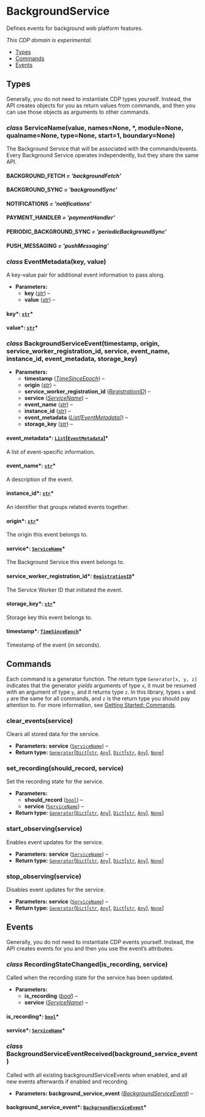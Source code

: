 # BackgroundService

Defines events for background web platform features.

*This CDP domain is experimental.*

<a id="module-nodriver.cdp.background_service"></a>
* [Types]()
* [Commands]()
* [Events]()

## Types

Generally, you do not need to instantiate CDP types
yourself. Instead, the API creates objects for you as return
values from commands, and then you can use those objects as
arguments to other commands.

### *class* ServiceName(value, names=None, \*, module=None, qualname=None, type=None, start=1, boundary=None)

The Background Service that will be associated with the commands/events.
Every Background Service operates independently, but they share the same
API.

#### BACKGROUND_FETCH *= 'backgroundFetch'*

#### BACKGROUND_SYNC *= 'backgroundSync'*

#### NOTIFICATIONS *= 'notifications'*

#### PAYMENT_HANDLER *= 'paymentHandler'*

#### PERIODIC_BACKGROUND_SYNC *= 'periodicBackgroundSync'*

#### PUSH_MESSAGING *= 'pushMessaging'*

### *class* EventMetadata(key, value)

A key-value pair for additional event information to pass along.

* **Parameters:**
  * **key** ([*str*](https://docs.python.org/3/library/stdtypes.html#str)) – 
  * **value** ([*str*](https://docs.python.org/3/library/stdtypes.html#str)) – 

#### key*: [`str`](https://docs.python.org/3/library/stdtypes.html#str)*

#### value*: [`str`](https://docs.python.org/3/library/stdtypes.html#str)*

### *class* BackgroundServiceEvent(timestamp, origin, service_worker_registration_id, service, event_name, instance_id, event_metadata, storage_key)

* **Parameters:**
  * **timestamp** ([*TimeSinceEpoch*](network.md#nodriver.cdp.network.TimeSinceEpoch)) – 
  * **origin** ([*str*](https://docs.python.org/3/library/stdtypes.html#str)) – 
  * **service_worker_registration_id** ([*RegistrationID*](service_worker.md#nodriver.cdp.service_worker.RegistrationID)) – 
  * **service** ([*ServiceName*](#nodriver.cdp.background_service.ServiceName)) – 
  * **event_name** ([*str*](https://docs.python.org/3/library/stdtypes.html#str)) – 
  * **instance_id** ([*str*](https://docs.python.org/3/library/stdtypes.html#str)) – 
  * **event_metadata** ([*List*](https://docs.python.org/3/library/typing.html#typing.List)*[*[*EventMetadata*](#nodriver.cdp.background_service.EventMetadata)*]*) – 
  * **storage_key** ([*str*](https://docs.python.org/3/library/stdtypes.html#str)) – 

#### event_metadata*: [`List`](https://docs.python.org/3/library/typing.html#typing.List)[[`EventMetadata`](#nodriver.cdp.background_service.EventMetadata)]*

A list of event-specific information.

#### event_name*: [`str`](https://docs.python.org/3/library/stdtypes.html#str)*

A description of the event.

#### instance_id*: [`str`](https://docs.python.org/3/library/stdtypes.html#str)*

An identifier that groups related events together.

#### origin*: [`str`](https://docs.python.org/3/library/stdtypes.html#str)*

The origin this event belongs to.

#### service*: [`ServiceName`](#nodriver.cdp.background_service.ServiceName)*

The Background Service this event belongs to.

#### service_worker_registration_id*: [`RegistrationID`](service_worker.md#nodriver.cdp.service_worker.RegistrationID)*

The Service Worker ID that initiated the event.

#### storage_key*: [`str`](https://docs.python.org/3/library/stdtypes.html#str)*

Storage key this event belongs to.

#### timestamp*: [`TimeSinceEpoch`](network.md#nodriver.cdp.network.TimeSinceEpoch)*

Timestamp of the event (in seconds).

## Commands

Each command is a generator function. The return
type `Generator[x, y, z]` indicates that the generator
*yields* arguments of type `x`, it must be resumed with
an argument of type `y`, and it returns type `z`. In
this library, types `x` and `y` are the same for all
commands, and `z` is the return type you should pay attention
to. For more information, see
[Getting Started: Commands](../quickstart.md#getting-started-commands).

### clear_events(service)

Clears all stored data for the service.

* **Parameters:**
  **service** ([`ServiceName`](#nodriver.cdp.background_service.ServiceName)) – 
* **Return type:**
  [`Generator`](https://docs.python.org/3/library/typing.html#typing.Generator)[[`Dict`](https://docs.python.org/3/library/typing.html#typing.Dict)[[`str`](https://docs.python.org/3/library/stdtypes.html#str), [`Any`](https://docs.python.org/3/library/typing.html#typing.Any)], [`Dict`](https://docs.python.org/3/library/typing.html#typing.Dict)[[`str`](https://docs.python.org/3/library/stdtypes.html#str), [`Any`](https://docs.python.org/3/library/typing.html#typing.Any)], [`None`](https://docs.python.org/3/library/constants.html#None)]

### set_recording(should_record, service)

Set the recording state for the service.

* **Parameters:**
  * **should_record** ([`bool`](https://docs.python.org/3/library/functions.html#bool)) – 
  * **service** ([`ServiceName`](#nodriver.cdp.background_service.ServiceName)) – 
* **Return type:**
  [`Generator`](https://docs.python.org/3/library/typing.html#typing.Generator)[[`Dict`](https://docs.python.org/3/library/typing.html#typing.Dict)[[`str`](https://docs.python.org/3/library/stdtypes.html#str), [`Any`](https://docs.python.org/3/library/typing.html#typing.Any)], [`Dict`](https://docs.python.org/3/library/typing.html#typing.Dict)[[`str`](https://docs.python.org/3/library/stdtypes.html#str), [`Any`](https://docs.python.org/3/library/typing.html#typing.Any)], [`None`](https://docs.python.org/3/library/constants.html#None)]

### start_observing(service)

Enables event updates for the service.

* **Parameters:**
  **service** ([`ServiceName`](#nodriver.cdp.background_service.ServiceName)) – 
* **Return type:**
  [`Generator`](https://docs.python.org/3/library/typing.html#typing.Generator)[[`Dict`](https://docs.python.org/3/library/typing.html#typing.Dict)[[`str`](https://docs.python.org/3/library/stdtypes.html#str), [`Any`](https://docs.python.org/3/library/typing.html#typing.Any)], [`Dict`](https://docs.python.org/3/library/typing.html#typing.Dict)[[`str`](https://docs.python.org/3/library/stdtypes.html#str), [`Any`](https://docs.python.org/3/library/typing.html#typing.Any)], [`None`](https://docs.python.org/3/library/constants.html#None)]

### stop_observing(service)

Disables event updates for the service.

* **Parameters:**
  **service** ([`ServiceName`](#nodriver.cdp.background_service.ServiceName)) – 
* **Return type:**
  [`Generator`](https://docs.python.org/3/library/typing.html#typing.Generator)[[`Dict`](https://docs.python.org/3/library/typing.html#typing.Dict)[[`str`](https://docs.python.org/3/library/stdtypes.html#str), [`Any`](https://docs.python.org/3/library/typing.html#typing.Any)], [`Dict`](https://docs.python.org/3/library/typing.html#typing.Dict)[[`str`](https://docs.python.org/3/library/stdtypes.html#str), [`Any`](https://docs.python.org/3/library/typing.html#typing.Any)], [`None`](https://docs.python.org/3/library/constants.html#None)]

## Events

Generally, you do not need to instantiate CDP events
yourself. Instead, the API creates events for you and then
you use the event’s attributes.

### *class* RecordingStateChanged(is_recording, service)

Called when the recording state for the service has been updated.

* **Parameters:**
  * **is_recording** ([*bool*](https://docs.python.org/3/library/functions.html#bool)) – 
  * **service** ([*ServiceName*](#nodriver.cdp.background_service.ServiceName)) – 

#### is_recording*: [`bool`](https://docs.python.org/3/library/functions.html#bool)*

#### service*: [`ServiceName`](#nodriver.cdp.background_service.ServiceName)*

### *class* BackgroundServiceEventReceived(background_service_event)

Called with all existing backgroundServiceEvents when enabled, and all new
events afterwards if enabled and recording.

* **Parameters:**
  **background_service_event** ([*BackgroundServiceEvent*](#nodriver.cdp.background_service.BackgroundServiceEvent)) – 

#### background_service_event*: [`BackgroundServiceEvent`](#nodriver.cdp.background_service.BackgroundServiceEvent)*
